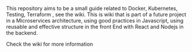 <!-- @format -->

This repository aims to be a small guide related to Docker, Kubernetes, Testing, Terraform , see the wiki. This is wiki that is part of a future project in a Microservices architecture, using good practices in Javascript, using reusable and effective structure in the front End with React and Nodejs in the backend.

Check the wiki for more information
